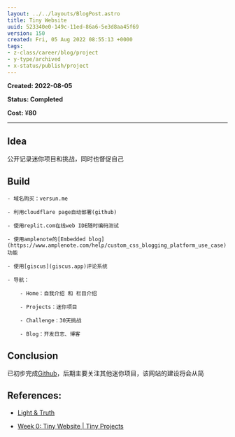 ```yaml
---
layout: ../../layouts/BlogPost.astro
title: Tiny Website
uuid: 523340e0-149c-11ed-86a6-5e3d8aa45f69
version: 150
created: Fri, 05 Aug 2022 08:55:13 +0000
tags:
- z-class/career/blog/project
- y-type/archived
- x-status/publish/project
---
```


**Created: 2022-08-05**

**Status: Completed**

**Cost:** ¥**80**

---

## Idea

公开记录迷你项目和挑战，同时也督促自己

## Build

    - 域名购买：versun.me

    - 利用cloudflare page自动部署(github)

    - 使用replit.com在线web IDE随时编码测试

    - 使用amplenote的[Embedded blog](https://www.amplenote.com/help/custom_css_blogging_platform_use_case) 功能

    - 使用[giscus](giscus.app)评论系统

    - 导航：

        - Home：自我介绍 和 栏目介绍

        - Projects：迷你项目

        - Challenge：30天挑战

        - Blog：开发日志、博客

## Conclusion

已初步完成[Github](https://github.com/versun/Tiny-Website/tree/v1)，后期主要关注其他迷你项目，该网站的建设将会从简

## References:

- [Light & Truth](https://liyafu.com/) 

- [Week 0: Tiny Website | Tiny Projects](https://tinyprojects.dev/projects/tiny_website) 